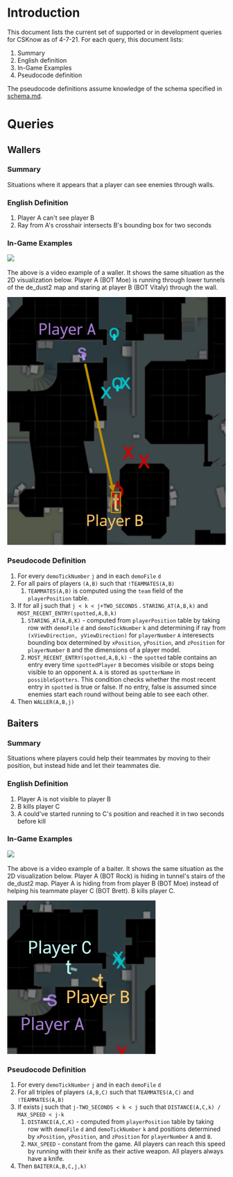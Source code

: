 # Introduction
This document lists the current set of supported or in development queries for CSKnow as of 4-7-21.
For each query, this document lists:

1. Summary
2. English definition
3. In-Game Examples
4. Pseudocode definition

The pseudocode definitions assume knowledge of the schema specified in 
[schema.md](https://github.com/David-Durst/csknow/blob/master/theory/schema.md).

# Queries

## Wallers

### Summary
Situations where it appears that a player can see enemies through walls.

### English Definition
1. Player A can't see player B
2. Ray from A's crosshair intersects B's bounding box for two seconds

### In-Game Examples
[![](http://img.youtube.com/vi/o_4wTBSnopA/0.jpg)](http://www.youtube.com/watch?v=o_4wTBSnopA "Video Example of a Waller")

The above is a video example of a waller. It shows the same situation as the 2D
visualization below. Player A (BOT Moe) is running through lower tunnels of 
the de_dust2 map and staring at player B (BOT Vitaly) through the wall.

![Wallers example image](example_images/wallers.png)

### Pseudocode Definition
1. For every `demoTickNumber` `j` and in each `demoFile` `d`
2. For all pairs of players `(A,B)` such that `!TEAMMATES(A,B)`
   1. `TEAMMATES(A,B)` is computed using the `team` field of the `playerPosition` table.
3. If for all j such that `j < k < j+TWO_SECONDS` . `STARING_AT(A,B,k)` and 
   `MOST_RECENT_ENTRY(spotted,A,B,k)` 
   1. `STARING_AT(A,B,K)` - computed from `playerPosition` table by taking row with
    `demoFile` `d` and `demoTickNumber` `k` and determining if ray from `(xViewDirection, yViewDirection)`
    for `playerNumber` `A` interesects bounding box determined by `xPosition`,
    `yPosition`, and `zPosition` for `playerNumber` `B` and the dimensions of a player model.
   2. `MOST_RECENT_ENTRY(spotted,A,B,k)` - the `spotted` table contains an entry every time
    `spottedPlayer` `B` becomes visibile or stops being visible to an opponent `A`.
    `A` is stored as `spotterName` in `possibleSpotters`. This condition checks
    whether the most recent entry in `spotted` is true or false. If no entry,
    false is assumed since enemies start each round without being able to see each other.
4. Then `WALLER(A,B,j)`

## Baiters

### Summary
Situations where players could help their teammates by moving to their position,
but instead hide and let their teammates die.

### English Definition
1. Player A is not visible to player B
2. B kills player C
3. A  could've started running to C's position and reached it in two seconds before kill

### In-Game Examples
[![](http://img.youtube.com/vi/InfwR_dJ98E/0.jpg)](http://www.youtube.com/watch?v=InfwR_dJ98E "Video Example of a Baiter")

The above is a video example of a baiter. It shows the same situation as the 2D
visualization below. Player A (BOT Rock) is hiding in tunnel's stairs of the de_dust2 map.
Player A is hiding from from player B (BOT Moe) instead of helping his teammate player C (BOT Brett).
B kills player C.

![Baiters example image](example_images/baiters.png)

### Pseudocode Definition
1. For every `demoTickNumber` `j` and in each `demoFile` `d`
2. For all triples of players `(A,B,C)` such that `TEAMMATES(A,C)` and `!TEAMMATES(A,B)`
3. If exists j such that `j-TWO_SECONDS < k < j` such that `DISTANCE(A,C,k) / MAX_SPEED < j-k`
    1. `DISTANCE(A,C,K)` - computed from `playerPosition` table by taking row with
       `demoFile` `d` and `demoTickNumber` `k` and positions determined by `xPosition`,
       `yPosition`, and `zPosition` for `playerNumber` `A` and `B`.
    2. `MAX_SPEED` - constant from the game. All players can reach this speed by 
       running with their knife as their active weapon. All players always have a knife.
4. Then `BAITER(A,B,C,j,k)`


